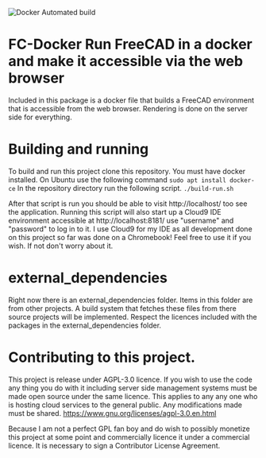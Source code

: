 ![Docker Automated build](https://img.shields.io/docker/automated/mmiscool/fc-docker?style=flat-square)

# FC-Docker Run FreeCAD in a docker and make it accessible via the web browser

Included in this package is a docker file that builds a FreeCAD environment that is accessible from the web browser. Rendering is done on the server side for everything.

# Building and running
To build and run this project clone this repository.
You must have docker installed. On Ubuntu use the following command
```sudo apt install docker-ce```
In the repository directory run the following script.
```./build-run.sh```

After that script is run you should be able to visit http://localhost/ too see the application. 
Running this script will also start up a Cloud9 IDE environment accessible at http://localhost:8181/ use "username" and "password" to log in to it. 
I use Cloud9 for my IDE as all development done on this project so far was done on a Chromebook!
Feel free to use it if you wish. If not don't worry about it. 


# external_dependencies
Right now there is an external_dependencies folder. Items in this folder are from other projects.
A build system that fetches these files from there source projects will be implemented.
Respect the licences included with the packages in the external_dependencies folder. 

# Contributing to this project. 
This project is release under AGPL-3.0 licence. If you wish to use the code any thing you do with it including server side management systems must be made open source under the same licence. This applies to any any one who is hosting cloud services to the general public. Any modifications made must be shared. 
https://www.gnu.org/licenses/agpl-3.0.en.html

Because I am not a perfect GPL fan boy and do wish to possibly monetize this project at some point and commercially licence it under a commercial licence. It is necessary to sign a Contributor License Agreement.


